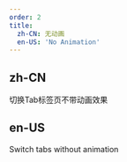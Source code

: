 ```yaml
---
order: 2
title:
  zh-CN: 无动画
  en-US: 'No Animation'
---
```

## zh-CN

切换Tab标签页不带动画效果

## en-US

Switch tabs without animation